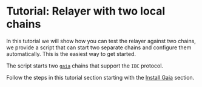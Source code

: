 # Tutorial: Relayer with two local chains

In this tutorial we will show how you can test the relayer against two chains, we provide a script that can start two separate chains and configure them automatically. This is the easiest way to get started.

The script starts two [`gaia`](https://github.com/cosmos/gaia) chains that support the `IBC` protocol.

Follow the steps in this tutorial section starting with the [Install Gaia](./gaia.md) section.
